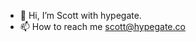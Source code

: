 - 👋 Hi, I’m Scott with hypegate.
- 📫 How to reach me scott@hypegate.co

<!---
Scott-hypegate/Scott-hypegate is a ✨ special ✨ repository because its `README.md` (this file) appears on your GitHub profile.
You can click the Preview link to take a look at your changes.
--->
